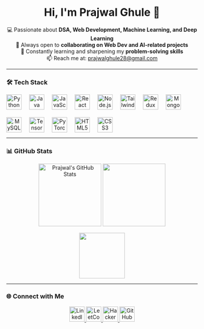 <h1 align="center">Hi, I'm Prajwal Ghule 👋</h1>

<p align="center">
  💻 Passionate about <b>DSA, Web Development, Machine Learning, and Deep Learning</b><br>
  🚀 Always open to <b>collaborating on Web Dev and AI-related projects</b><br>
  🎯 Constantly learning and sharpening my <b>problem-solving skills</b><br>
  📫 Reach me at: <a href="mailto:prajwalghule28@gmail.com">prajwalghule28@gmail.com</a>
</p>

---

### 🛠️ Tech Stack

<p align="center" style="display:flex; flex-wrap:wrap; gap:20px;">
  <img src="https://cdn.jsdelivr.net/gh/devicons/devicon/icons/python/python-original.svg" alt="Python" width="40" />
  <img src="https://cdn.jsdelivr.net/gh/devicons/devicon/icons/java/java-original.svg" alt="Java" width="40" />
  <img src="https://cdn.jsdelivr.net/gh/devicons/devicon/icons/javascript/javascript-original.svg" alt="JavaScript" width="40" />
  <img src="https://cdn.jsdelivr.net/gh/devicons/devicon/icons/react/react-original.svg" alt="React" width="40" />
  <img src="https://cdn.jsdelivr.net/gh/devicons/devicon/icons/nodejs/nodejs-original.svg" alt="Node.js" width="40" />
  <img src="https://upload.wikimedia.org/wikipedia/commons/d/d5/Tailwind_CSS_Logo.svg" alt="TailwindCSS" width="40" />
  <img src="https://raw.githubusercontent.com/reduxjs/redux/master/logo/logo.png" alt="Redux Toolkit" width="40" />
  <img src="https://cdn.jsdelivr.net/gh/devicons/devicon/icons/mongodb/mongodb-original.svg" alt="MongoDB" width="40" />
  <img src="https://cdn.jsdelivr.net/gh/devicons/devicon/icons/mysql/mysql-original.svg" alt="MySQL" width="40" />
  <img src="https://cdn.jsdelivr.net/gh/devicons/devicon/icons/tensorflow/tensorflow-original.svg" alt="TensorFlow" width="40" />
  <img src="https://cdn.jsdelivr.net/gh/devicons/devicon/icons/pytorch/pytorch-original.svg" alt="PyTorch" width="40" />
  <img src="https://cdn.jsdelivr.net/gh/devicons/devicon/icons/html5/html5-original.svg" alt="HTML5" width="40" />
  <img src="https://cdn.jsdelivr.net/gh/devicons/devicon/icons/css3/css3-original.svg" alt="CSS3" width="40" />
</p>

---

### 📊 GitHub Stats

<p align="center">
  <img src="https://github-readme-stats.vercel.app/api?username=prajwalghule28&show_icons=true&theme=radical" alt="Prajwal's GitHub Stats" height="165"/>
  <img src="https://github-readme-streak-stats.herokuapp.com?user=prajwalghule28&theme=radical&hide_border=false" height="165"/>
</p>
<p align="center">
  <img src="https://github-readme-stats.vercel.app/api/top-langs/?username=prajwalghule28&layout=compact&theme=radical" height="120"/>
</p>

---

### 🌐 Connect with Me

<p align="center">
  <a href="https://www.linkedin.com/in/prajwal-ghule-38684025a" target="_blank">
    <img src="https://skillicons.dev/icons?i=linkedin" alt="LinkedIn" width="40"/>
  </a>
  <a href="https://leetcode.com/pr122004" target="_blank">
    <img src="https://skillicons.dev/icons?i=leetcode" alt="LeetCode" width="40"/>
  </a>
  <a href="https://www.hackerrank.com/profile/prajwalghule28" target="_blank">
    <img src="https://skillicons.dev/icons?i=hackerrank" alt="HackerRank" width="40"/>
  </a>
  <a href="https://github.com/pr122004" target="_blank">
    <img src="https://skillicons.dev/icons?i=github" alt="GitHub" width="40"/>
  </a>
</p>
